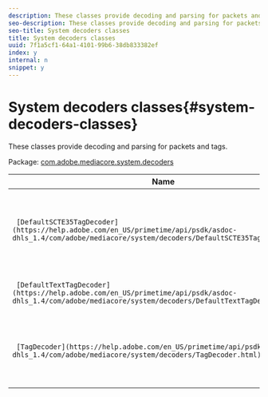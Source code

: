 ```yaml
---
description: These classes provide decoding and parsing for packets and tags.
seo-description: These classes provide decoding and parsing for packets and tags.
seo-title: System decoders classes
title: System decoders classes
uuid: 7f1a5cf1-64a1-4101-99b6-38db833382ef
index: y
internal: n
snippet: y
---
```


# System decoders classes{#system-decoders-classes}

These classes provide decoding and parsing for packets and tags.

 Package: [com.adobe.mediacore.system.decoders](https://help.adobe.com/en_US/primetime/api/psdk/asdoc-dhls_1.4/com/adobe/mediacore/system/decoders/package-detail.html) 

|  Name  | Description  |
|---|---|
| ` [DefaultSCTE35TagDecoder](https://help.adobe.com/en_US/primetime/api/psdk/asdoc-dhls_1.4/com/adobe/mediacore/system/decoders/DefaultSCTE35TagDecoder.html)`  | Class. Generic decoder for SCTE35 packets encoded as Base64 strings.  |
| ` [DefaultTextTagDecoder](https://help.adobe.com/en_US/primetime/api/psdk/asdoc-dhls_1.4/com/adobe/mediacore/system/decoders/DefaultTextTagDecoder.html)`  | Class. Generic parser for HLS tags.  |
| ` [TagDecoder](https://help.adobe.com/en_US/primetime/api/psdk/asdoc-dhls_1.4/com/adobe/mediacore/system/decoders/TagDecoder.html)`  | Base class for decoders supporting various custom tags.  |

